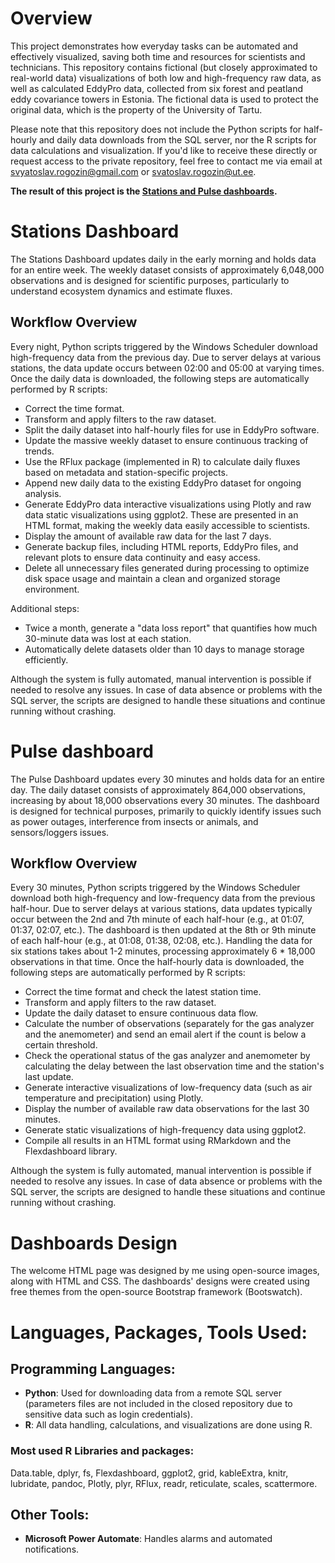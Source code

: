 # Overview

This project demonstrates how everyday tasks can be automated and effectively visualized, saving both time and resources for scientists and technicians. 
This repository contains fictional (but closely approximated to real-world data) visualizations of both low and high-frequency raw data, as well as calculated EddyPro data, collected from six forest and peatland eddy covariance towers in Estonia. The fictional data is used to protect the original data, which is the property of the University of Tartu.

Please note that this repository does not include the Python scripts for half-hourly and daily data downloads from the SQL server, nor the R scripts for data calculations and visualization. If you'd like to receive these directly or request access to the private repository, feel free to contact me via email at svyatoslav.rogozin@gmail.com or svatoslav.rogozin@ut.ee.

**The result of this project is the [Stations and Pulse dashboards](https://svyatoslav-stack.github.io/EcoEddyFluxDashboards/).**

# Stations Dashboard
The Stations Dashboard updates daily in the early morning and holds data for an entire week. The weekly dataset consists of approximately 6,048,000 observations and is designed for scientific purposes, particularly to understand ecosystem dynamics and estimate fluxes.

## Workflow Overview

Every night, Python scripts triggered by the Windows Scheduler download high-frequency data from the previous day. Due to server delays at various stations, the data update occurs between 02:00 and 05:00 at varying times. Once the daily data is downloaded, the following steps are automatically performed by R scripts:

- Correct the time format.
- Transform and apply filters to the raw dataset.
- Split the daily dataset into half-hourly files for use in EddyPro software.
- Update the massive weekly dataset to ensure continuous tracking of trends.
- Use the RFlux package (implemented in R) to calculate daily fluxes based on metadata and station-specific projects.
- Append new daily data to the existing EddyPro dataset for ongoing analysis.
- Generate EddyPro data interactive visualizations using Plotly and raw data static visualizations using ggplot2. These are presented in an HTML format, making the weekly data easily accessible to scientists.
- Display the amount of available raw data for the last 7 days.
- Generate backup files, including HTML reports, EddyPro files, and relevant plots to ensure data continuity and easy access.
- Delete all unnecessary files generated during processing to optimize disk space usage and maintain a clean and organized storage environment.

Additional steps:

- Twice a month, generate a "data loss report" that quantifies how much 30-minute data was lost at each station.
- Automatically delete datasets older than 10 days to manage storage efficiently.

Although the system is fully automated, manual intervention is possible if needed to resolve any issues. In case of data absence or problems with the SQL server, the scripts are designed to handle these situations and continue running without crashing.

# Pulse dashboard

The Pulse Dashboard updates every 30 minutes and holds data for an entire day. The daily dataset consists of approximately 864,000 observations, increasing by about 18,000 observations every 30 minutes. The dashboard is designed for technical purposes, primarily to quickly identify issues such as power outages, interference from insects or animals, and sensors/loggers issues.

## Workflow Overview
Every 30 minutes, Python scripts triggered by the Windows Scheduler download both high-frequency and low-frequency data from the previous half-hour. Due to server delays at various stations, data updates typically occur between the 2nd and 7th minute of each half-hour (e.g., at 01:07, 01:37, 02:07, etc.). The dashboard is then updated at the 8th or 9th minute of each half-hour (e.g., at 01:08, 01:38, 02:08, etc.). Handling the data for six stations takes about 1-2 minutes, processing approximately 6 * 18,000 observations in that time. Once the half-hourly data is downloaded, the following steps are automatically performed by R scripts:

- Correct the time format and check the latest station time.
- Transform and apply filters to the raw dataset.
- Update the daily dataset to ensure continuous data flow.
- Calculate the number of observations (separately for the gas analyzer and the anemometer) and send an email alert if the count is below a certain threshold.
- Check the operational status of the gas analyzer and anemometer by calculating the delay between the last observation time and the station's last update.
- Generate interactive visualizations of low-frequency data (such as air temperature and precipitation) using Plotly.
- Display the number of available raw data observations for the last 30 minutes.
- Generate static visualizations of high-frequency data using ggplot2.
- Compile all results in an HTML format using RMarkdown and the Flexdashboard library.

Although the system is fully automated, manual intervention is possible if needed to resolve any issues. In case of data absence or problems with the SQL server, the scripts are designed to handle these situations and continue running without crashing.

# Dashboards Design

The welcome HTML page was designed by me using open-source images, along with HTML and CSS. The dashboards' designs were created using free themes from the open-source Bootstrap framework (Bootswatch).

# Languages, Packages, Tools Used:

## Programming Languages:
- **Python**: Used for downloading data from a remote SQL server (parameters files are not included in the closed repository due to sensitive data such as login credentials).
- **R**: All data handling, calculations, and visualizations are done using R.

### Most used R Libraries and packages:
Data.table, dplyr, fs, Flexdashboard, ggplot2, grid, kableExtra, knitr, lubridate, pandoc, Plotly, plyr, RFlux, readr, reticulate, scales, scattermore.

## Other Tools:
- **Microsoft Power Automate**: Handles alarms and automated notifications.
